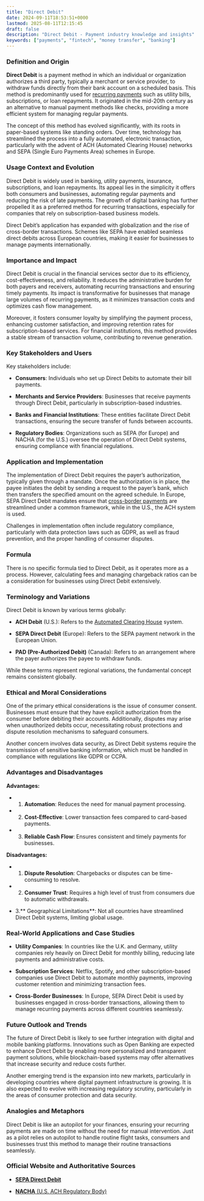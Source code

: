 ```yaml
---
title: "Direct Debit"
date: 2024-09-11T18:53:51+0000
lastmod: 2025-08-11T12:15:45
draft: false
description: "Direct Debit - Payment industry knowledge and insights"
keywords: ["payments", "fintech", "money transfer", "banking"]
---
```


### Definition and Origin

**Direct Debit** is a payment method in which an individual or organization authorizes a third party, typically a merchant or service provider, to withdraw funds directly from their bank account on a scheduled basis. This method is predominantly used for [recurring payments](https://faisalkhanllc.xyz/resources/payments-wiki/r/recurring-payments/) such as utility bills, subscriptions, or loan repayments. It originated in the mid-20th century as an alternative to manual payment methods like checks, providing a more efficient system for managing regular payments.

The concept of this method has evolved significantly, with its roots in paper-based systems like standing orders. Over time, technology has streamlined the process into a fully automated, electronic transaction, particularly with the advent of ACH (Automated Clearing House) networks and SEPA (Single Euro Payments Area) schemes in Europe.

### Usage Context and Evolution

Direct Debit is widely used in banking, utility payments, insurance, subscriptions, and loan repayments. Its appeal lies in the simplicity it offers both consumers and businesses, automating regular payments and reducing the risk of late payments. The growth of digital banking has further propelled it as a preferred method for recurring transactions, especially for companies that rely on subscription-based business models.

Direct Debit’s application has expanded with globalization and the rise of cross-border transactions. Schemes like SEPA have enabled seamless direct debits across European countries, making it easier for businesses to manage payments internationally.

### Importance and Impact

Direct Debit is crucial in the financial services sector due to its efficiency, cost-effectiveness, and reliability. It reduces the administrative burden for both payers and receivers, automating recurring transactions and ensuring timely payments. Its impact is transformative for businesses that manage large volumes of recurring payments, as it minimizes transaction costs and optimizes cash flow management.

Moreover, it fosters consumer loyalty by simplifying the payment process, enhancing customer satisfaction, and improving retention rates for subscription-based services. For financial institutions, this method provides a stable stream of transaction volume, contributing to revenue generation.

### Key Stakeholders and Users

Key stakeholders include:

- **Consumers**: Individuals who set up Direct Debits to automate their bill payments.

- **Merchants and Service Providers**: Businesses that receive payments through Direct Debit, particularly in subscription-based industries.

- **Banks and Financial Institutions**: These entities facilitate Direct Debit transactions, ensuring the secure transfer of funds between accounts.

- **Regulatory Bodies**: Organizations such as SEPA (for Europe) and NACHA (for the U.S.) oversee the operation of Direct Debit systems, ensuring compliance with financial regulations.

### Application and Implementation

The implementation of Direct Debit requires the payer’s authorization, typically given through a mandate. Once the authorization is in place, the payee initiates the debit by sending a request to the payer’s bank, which then transfers the specified amount on the agreed schedule. In Europe, SEPA Direct Debit mandates ensure that [cross-border payments](https://faisalkhan.com/learn/payments-wiki/cross-border-payments/) are streamlined under a common framework, while in the U.S., the ACH system is used.

Challenges in implementation often include regulatory compliance, particularly with data protection laws such as GDPR, as well as fraud prevention, and the proper handling of consumer disputes.

### Formula 

There is no specific formula tied to Direct Debit, as it operates more as a process. However, calculating fees and managing chargeback ratios can be a consideration for businesses using Direct Debit extensively.

### Terminology and Variations

Direct Debit is known by various terms globally:

- **ACH Debit** (U.S.): Refers to the [Automated Clearing House](https://faisalkhan.com/learn/payments-wiki/automated-clearing-house-ach/) system.

- **SEPA Direct Debit** (Europe): Refers to the SEPA payment network in the European Union.

- **PAD (Pre-Authorized Debit)** (Canada): Refers to an arrangement where the payer authorizes the payee to withdraw funds.

While these terms represent regional variations, the fundamental concept remains consistent globally.

### Ethical and Moral Considerations

One of the primary ethical considerations is the issue of consumer consent. Businesses must ensure that they have explicit authorization from the consumer before debiting their accounts. Additionally, disputes may arise when unauthorized debits occur, necessitating robust protections and dispute resolution mechanisms to safeguard consumers.

Another concern involves data security, as Direct Debit systems require the transmission of sensitive banking information, which must be handled in compliance with regulations like GDPR or CCPA.

### Advantages and Disadvantages

**Advantages:**

- 1. **Automation**: Reduces the need for manual payment processing.

- 2. **Cost-Effective**: Lower transaction fees compared to card-based payments.

- 3. **Reliable Cash Flow**: Ensures consistent and timely payments for businesses.

**Disadvantages:**

- 1. **Dispute Resolution**: Chargebacks or disputes can be time-consuming to resolve.

- 2. **Consumer Trust**: Requires a high level of trust from consumers due to automatic withdrawals.

- 3.** Geographical Limitations**: Not all countries have streamlined Direct Debit systems, limiting global usage.

### Real-World Applications and Case Studies

- **Utility Companies**: In countries like the U.K. and Germany, utility companies rely heavily on Direct Debit for monthly billing, reducing late payments and administrative costs.

- **Subscription Services**: Netflix, Spotify, and other subscription-based companies use Direct Debit to automate monthly payments, improving customer retention and minimizing transaction fees.

- **Cross-Border Businesses**: In Europe, SEPA Direct Debit is used by businesses engaged in cross-border transactions, allowing them to manage recurring payments across different countries seamlessly.

### Future Outlook and Trends

The future of Direct Debit is likely to see further integration with digital and mobile banking platforms. Innovations such as Open Banking are expected to enhance Direct Debit by enabling more personalized and transparent payment solutions, while blockchain-based systems may offer alternatives that increase security and reduce costs further.

Another emerging trend is the expansion into new markets, particularly in developing countries where digital payment infrastructure is growing. It is also expected to evolve with increasing regulatory scrutiny, particularly in the areas of consumer protection and data security.

### Analogies and Metaphors

Direct Debit is like an autopilot for your finances, ensuring your recurring payments are made on time without the need for manual intervention. Just as a pilot relies on autopilot to handle routine flight tasks, consumers and businesses trust this method to manage their routine transactions seamlessly.

### Official Website and Authoritative Sources

- **[SEPA Direct Debit](https://www.europeanpaymentscouncil.eu/)**

- [**NACHA** (U.S. ACH Regulatory Body)](https://www.nacha.org/)
